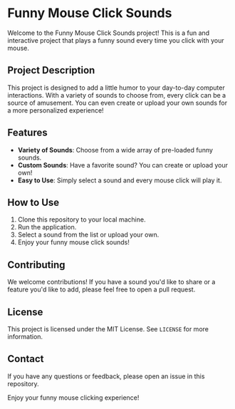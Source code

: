 # Funny Mouse Click Sounds

Welcome to the Funny Mouse Click Sounds project! This is a fun and interactive project that plays a funny sound every time you click with your mouse. 

## Project Description

This project is designed to add a little humor to your day-to-day computer interactions. With a variety of sounds to choose from, every click can be a source of amusement. You can even create or upload your own sounds for a more personalized experience!

## Features

- **Variety of Sounds**: Choose from a wide array of pre-loaded funny sounds.
- **Custom Sounds**: Have a favorite sound? You can create or upload your own!
- **Easy to Use**: Simply select a sound and every mouse click will play it.

## How to Use

1. Clone this repository to your local machine.
2. Run the application.
3. Select a sound from the list or upload your own.
4. Enjoy your funny mouse click sounds!

## Contributing

We welcome contributions! If you have a sound you'd like to share or a feature you'd like to add, please feel free to open a pull request.

## License

This project is licensed under the MIT License. See `LICENSE` for more information.

## Contact

If you have any questions or feedback, please open an issue in this repository.

Enjoy your funny mouse clicking experience!
